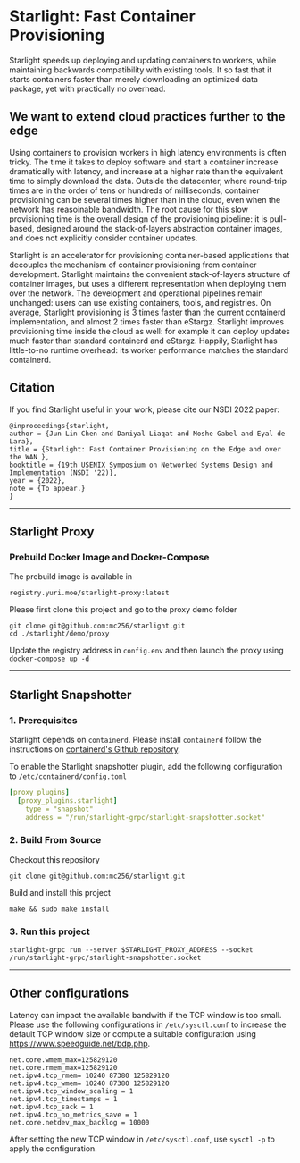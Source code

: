# Starlight: Fast Container Provisioning
Starlight speeds up deploying and updating containers to workers, while maintaining backwards compatibility with existing tools.
It so fast that it starts containers faster than merely downloading an optimized data package, yet with practically no overhead.

## We want to extend cloud practices further to the edge
Using containers to provision workers in high latency environments is often tricky.
The time it takes to deploy software and start a container increase dramatically with latency, and increase at a higher rate than the equivalent time to simply download the data.
Outside the datacenter, where round-trip times are in the order of tens or hundreds of milliseconds, container provisioning can be several times higher than in the cloud, even when the network has reasoinable bandwidth.
The root cause for this slow provisioning time is the overall design of the provisioning pipeline: it is pull-based, designed around the stack-of-layers abstraction container images, and does not explicitly consider container updates. 

Starlight is an accelerator for provisioning container-based applications that decouples the mechanism of container provisioning from container development.
Starlight maintains the convenient stack-of-layers structure of container images, but uses a different representation when deploying them over the network.
The development and operational pipelines remain unchanged: users can use existing containers, tools, and registries. 
On average, Starlight provisioning is 3 times faster than the current containerd implementation, and almost 2 times faster than eStargz.
Starlight improves provisioning time inside the cloud as well: for example it can deploy updates much faster than standard containerd and eStargz.
Happily, Starlight has little-to-no runtime overhead: its worker performance matches the standard containerd.

## Citation
If you find Starlight useful in your work, please cite our NSDI 2022 paper:
```
@inproceedings{starlight,
author = {Jun Lin Chen and Daniyal Liaqat and Moshe Gabel and Eyal de Lara},
title = {Starlight: Fast Container Provisioning on the Edge and over the WAN },
booktitle = {19th USENIX Symposium on Networked Systems Design and Implementation (NSDI '22)},
year = {2022},
note = {To appear.}
}
```
---

## Starlight Proxy


### Prebuild Docker Image and Docker-Compose

The prebuild image is available in 

```url
registry.yuri.moe/starlight-proxy:latest
```

Please first clone this project and go to the proxy demo folder
```shell
git clone git@github.com:mc256/starlight.git
cd ./starlight/demo/proxy
```

Update the registry address in `config.env` and then launch the proxy using `docker-compose up -d`




---

## Starlight Snapshotter

### 1. Prerequisites

Starlight depends on `containerd`. Please install `containerd` follow the instructions on [containerd's Github repository](https://github.com/containerd/containerd).

To enable the Starlight snapshotter plugin, add the following configuration to `/etc/containerd/config.toml`

```yaml
[proxy_plugins]
  [proxy_plugins.starlight]
    type = "snapshot"
    address = "/run/starlight-grpc/starlight-snapshotter.socket"
```

### 2. Build From Source

Checkout this repository

```shell
git clone git@github.com:mc256/starlight.git
```

Build and install this project

```shell
make && sudo make install
```


### 3. Run this project

```shell
starlight-grpc run --server $STARLIGHT_PROXY_ADDRESS --socket /run/starlight-grpc/starlight-snapshotter.socket
```

---

## Other configurations

Latency can impact the available bandwith if the TCP window is too small.
Please use the following configurations in `/etc/sysctl.conf` to increase the default TCP window size or compute a suitable configuration using https://www.speedguide.net/bdp.php.

```shell
net.core.wmem_max=125829120
net.core.rmem_max=125829120
net.ipv4.tcp_rmem= 10240 87380 125829120
net.ipv4.tcp_wmem= 10240 87380 125829120
net.ipv4.tcp_window_scaling = 1
net.ipv4.tcp_timestamps = 1
net.ipv4.tcp_sack = 1
net.ipv4.tcp_no_metrics_save = 1
net.core.netdev_max_backlog = 10000
```

After setting the new TCP window in `/etc/sysctl.conf`, use `sysctl -p` to apply the configuration.
